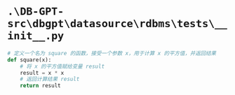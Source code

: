 # `.\DB-GPT-src\dbgpt\datasource\rdbms\tests\__init__.py`

```py
# 定义一个名为 square 的函数，接受一个参数 x，用于计算 x 的平方值，并返回结果
def square(x):
    # 将 x 的平方值赋给变量 result
    result = x * x
    # 返回计算结果 result
    return result
```